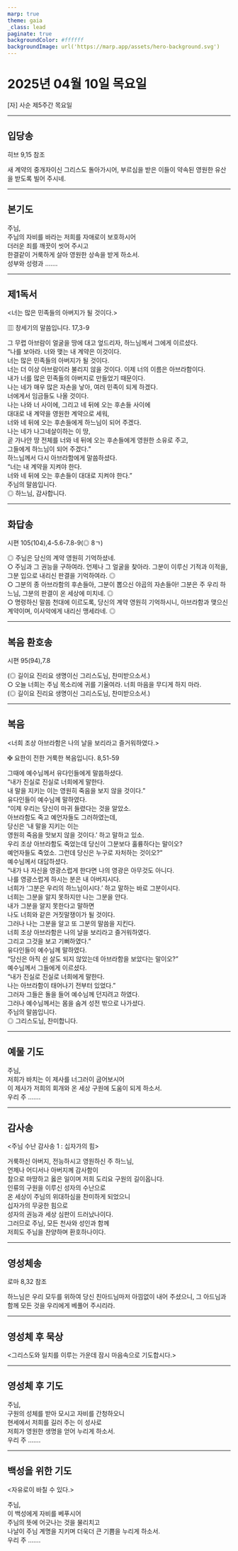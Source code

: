 ```yaml
---
marp: true
theme: gaia
_class: lead
paginate: true
backgroundColor: #ffffff
backgroundImage: url('https://marp.app/assets/hero-background.svg')
---
```


# 2025년 04월 10일 목요일

[자] 사순 제5주간 목요일  




---

## 입당송

히브 9,15 참조

새 계약의 중개자이신 그리스도 돌아가시어, 부르심을 받은 이들이 약속된 영원한 유산을 받도록 빌어 주시네.  
  


---

## 본기도

주님,  
주님의 자비를 바라는 저희를 자애로이 보호하시어  
더러운 죄를 깨끗이 씻어 주시고  
한결같이 거룩하게 살아 영원한 상속을 받게 하소서.  
성부와 성령과 …….  
  


---

## 제1독서

<너는 많은 민족들의 아버지가 될 것이다.>

▥ 창세기의 말씀입니다. 17,3-9

그 무렵 아브람이 얼굴을 땅에 대고 엎드리자, 하느님께서 그에게 이르셨다.  
“나를 보아라. 너와 맺는 내 계약은 이것이다.  
너는 많은 민족들의 아버지가 될 것이다.  
너는 더 이상 아브람이라 불리지 않을 것이다. 이제 너의 이름은 아브라함이다.  
내가 너를 많은 민족들의 아버지로 만들었기 때문이다.  
나는 네가 매우 많은 자손을 낳아, 여러 민족이 되게 하겠다.  
너에게서 임금들도 나올 것이다.  
나는 나와 너 사이에, 그리고 네 뒤에 오는 후손들 사이에  
대대로 내 계약을 영원한 계약으로 세워,  
너와 네 뒤에 오는 후손들에게 하느님이 되어 주겠다.  
나는 네가 나그네살이하는 이 땅,  
곧 가나안 땅 전체를 너와 네 뒤에 오는 후손들에게 영원한 소유로 주고,  
그들에게 하느님이 되어 주겠다.”  
하느님께서 다시 아브라함에게 말씀하셨다.  
“너는 내 계약을 지켜야 한다.  
너와 네 뒤에 오는 후손들이 대대로 지켜야 한다.”  
주님의 말씀입니다.  
◎ 하느님, 감사합니다.  
  


---

## 화답송

시편 105(104),4-5.6-7.8-9(◎ 8ㄱ)

◎ 주님은 당신의 계약 영원히 기억하셨네.  
○ 주님과 그 권능을 구하여라. 언제나 그 얼굴을 찾아라. 그분이 이루신 기적과 이적을, 그분 입으로 내리신 판결을 기억하여라. ◎  
○ 그분의 종 아브라함의 후손들아, 그분이 뽑으신 야곱의 자손들아! 그분은 주 우리 하느님, 그분의 판결이 온 세상에 미치네. ◎  
○ 명령하신 말씀 천대에 이르도록, 당신의 계약 영원히 기억하시니, 아브라함과 맺으신 계약이며, 이사악에게 내리신 맹세라네. ◎  
  


---

## 복음 환호송

시편 95(94),7.8

(◎ 길이요 진리요 생명이신 그리스도님, 찬미받으소서.)  
○ 오늘 너희는 주님 목소리에 귀를 기울여라. 너희 마음을 무디게 하지 마라.  
(◎ 길이요 진리요 생명이신 그리스도님, 찬미받으소서.)  
  


---

## 복음

<너희 조상 아브라함은 나의 날을 보리라고 즐거워하였다.>

✠ 요한이 전한 거룩한 복음입니다. 8,51-59

그때에 예수님께서 유다인들에게 말씀하셨다.  
“내가 진실로 진실로 너희에게 말한다.  
내 말을 지키는 이는 영원히 죽음을 보지 않을 것이다.”  
유다인들이 예수님께 말하였다.  
“이제 우리는 당신이 마귀 들렸다는 것을 알았소.  
아브라함도 죽고 예언자들도 그러하였는데,  
당신은 ‘내 말을 지키는 이는  
영원히 죽음을 맛보지 않을 것이다.’ 하고 말하고 있소.  
우리 조상 아브라함도 죽었는데 당신이 그분보다 훌륭하다는 말이오?  
예언자들도 죽었소. 그런데 당신은 누구로 자처하는 것이오?”  
예수님께서 대답하셨다.  
“내가 나 자신을 영광스럽게 한다면 나의 영광은 아무것도 아니다.  
나를 영광스럽게 하시는 분은 내 아버지시다.  
너희가 ‘그분은 우리의 하느님이시다.’ 하고 말하는 바로 그분이시다.  
너희는 그분을 알지 못하지만 나는 그분을 안다.  
내가 그분을 알지 못한다고 말하면  
나도 너희와 같은 거짓말쟁이가 될 것이다.  
그러나 나는 그분을 알고 또 그분의 말씀을 지킨다.  
너희 조상 아브라함은 나의 날을 보리라고 즐거워하였다.  
그리고 그것을 보고 기뻐하였다.”  
유다인들이 예수님께 말하였다.  
“당신은 아직 쉰 살도 되지 않았는데 아브라함을 보았다는 말이오?”  
예수님께서 그들에게 이르셨다.  
“내가 진실로 진실로 너희에게 말한다.  
나는 아브라함이 태어나기 전부터 있었다.”  
그러자 그들은 돌을 들어 예수님께 던지려고 하였다.  
그러나 예수님께서는 몸을 숨겨 성전 밖으로 나가셨다.  
주님의 말씀입니다.  
◎ 그리스도님, 찬미합니다.  
  


---

## 예물 기도

주님,  
저희가 바치는 이 제사를 너그러이 굽어보시어  
이 제사가 저희의 회개와 온 세상 구원에 도움이 되게 하소서.  
우리 주 …….  
  


---

## 감사송

<주님 수난 감사송 1 : 십자가의 힘>

거룩하신 아버지, 전능하시고 영원하신 주 하느님,  
언제나 어디서나 아버지께 감사함이  
참으로 마땅하고 옳은 일이며 저희 도리요 구원의 길이옵니다.  
인류의 구원을 이루신 성자의 수난으로  
온 세상이 주님의 위대하심을 찬미하게 되었으니  
십자가의 무궁한 힘으로  
성자의 권능과 세상 심판이 드러났나이다.  
그러므로 주님, 모든 천사와 성인과 함께  
저희도 주님을 찬양하며 환호하나이다.  
  


---

## 영성체송

로마 8,32 참조

하느님은 우리 모두를 위하여 당신 친아드님마저 아낌없이 내어 주셨으니, 그 아드님과 함께 모든 것을 우리에게 베풀어 주시리라.  
  


---

## 영성체 후 묵상

<그리스도와 일치를 이루는 가운데 잠시 마음속으로 기도합시다.>  


---

## 영성체 후 기도

주님,  
구원의 성체를 받아 모시고 자비를 간청하오니  
현세에서 저희를 길러 주는 이 성사로  
저희가 영원한 생명을 얻어 누리게 하소서.  
우리 주 …….  
  


---

## 백성을 위한 기도

<자유로이 바칠 수 있다.>

주님,  
이 백성에게 자비를 베푸시어  
주님의 뜻에 어긋나는 것을 물리치고  
나날이 주님 계명을 지키며 더욱더 큰 기쁨을 누리게 하소서.  
우리 주 …….